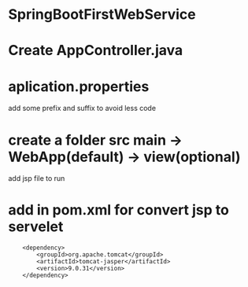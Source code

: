 # SpringBootFirstWebService

# Create AppController.java  

# aplication.properties
add some prefix and suffix to avoid less code

# create a folder src main -> WebApp(default) -> view(optional)

add jsp file to run


# add in pom.xml for convert jsp to servelet

<!-- https://mvnrepository.com/artifact/org.apache.tomcat/tomcat-jasper -->
		<dependency>
		    <groupId>org.apache.tomcat</groupId>
		    <artifactId>tomcat-jasper</artifactId>
		    <version>9.0.31</version>
		</dependency>
